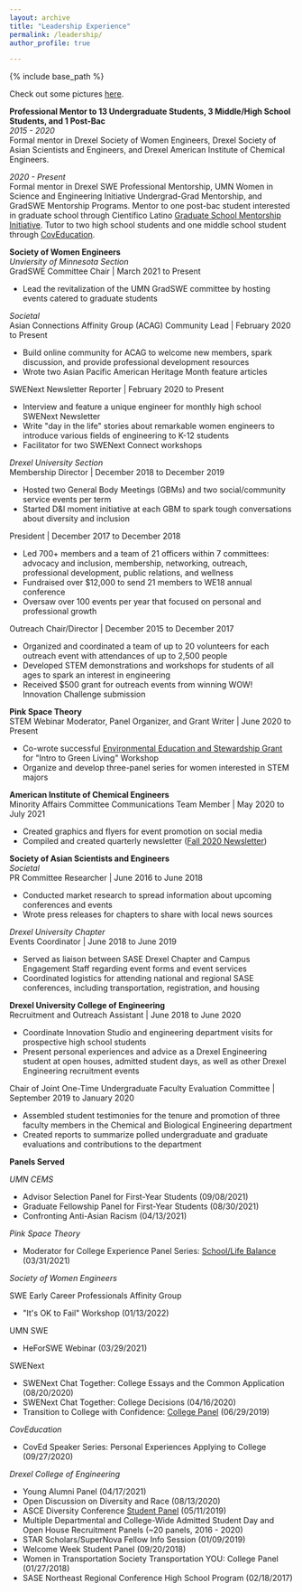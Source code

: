 ```yaml
---
layout: archive
title: "Leadership Experience"
permalink: /leadership/
author_profile: true

---
```


{% include base_path %}

Check out some pictures [here](https://www.canva.com/design/DAEBhPUYyUw/KlpMFDfjNx-enIyxhwRbvQ/view?website#2). <br/>

**Professional Mentor to 13 Undergraduate Students, 3 Middle/High School Students, and 1 Post-Bac** <br/>
*2015 - 2020* <br/>
Formal mentor in Drexel Society of Women Engineers, Drexel Society of Asian Scientists and Engineers, and Drexel American Institute of Chemical Engineers. <br/> 

*2020 - Present* <br/>
Formal mentor in Drexel SWE Professional Mentorship, UMN Women in Science and Engineering Initiative Undergrad-Grad Mentorship, and GradSWE Mentorship Programs. Mentor to one post-bac student interested in graduate school through Científico Latino [Graduate School Mentorship Initiative](https://www.cientificolatino.com/gsmi). Tutor to two high school students and one middle school student through [CovEducation](https://www.coved.org/).  


**Society of Women Engineers** <br/>
*Unviersity of Minnesota Section*<br/>
GradSWE Committee Chair | March 2021 to Present
 * Lead the revitalization of the UMN GradSWE committee by hosting events catered to graduate students

*Societal*<br/>
Asian Connections Affinity Group (ACAG) Community Lead | February 2020 to Present
 * Build online community for ACAG to welcome new members, spark discussion, and provide professional development resources
 * Wrote two Asian Pacific American Heritage Month feature articles

SWENext Newsletter Reporter | February 2020 to Present
 * Interview and feature a unique engineer for monthly high school SWENext Newsletter
 * Write "day in the life" stories about remarkable women engineers to introduce various fields of engineering to K-12 students
 * Facilitator for two SWENext Connect workshops
 
*Drexel University Section*<br/>
Membership Director | December 2018 to December 2019
 * Hosted two General Body Meetings (GBMs) and two social/community service events per term 
 * Started D&I moment initiative at each GBM to spark tough conversations about diversity and inclusion

President | December 2017 to December 2018
 * Led 700+ members and a team of 21 officers within 7 committees: advocacy and inclusion, membership, networking, outreach, professional development, public relations, and wellness
 * Fundraised over $12,000 to send 21 members to WE18 annual conference
 * Oversaw over 100 events per year that focused on personal and professional growth
 
Outreach Chair/Director | December 2015 to December 2017
 * Organized and coordinated a team of up to 20 volunteers for each outreach event with attendances of up to 2,500 people
 * Developed STEM demonstrations and workshops for students of all ages to spark an interest in engineering
 * Received $500 grant for outreach events from winning WOW! Innovation Challenge submission

**Pink Space Theory**<br/>
STEM Webinar Moderator, Panel Organizer, and Grant Writer | June 2020 to Present
 * Co-wrote successful [Environmental Education and Stewardship Grant](https://cdn-dominionenergy-prd-001.azureedge.net/-/media/pdfs/global/company/environmental-grants-recipients.pdf?la=en&rev=03f7e7ef8a6341168aedd4e03b45608a&hash=6956FE4B31FF625C187566CF520FBA7C) for "Intro to Green Living" Workshop
 * Organize and develop three-panel series for women interested in STEM majors 
  
**American Institute of Chemical Engineers**<br/>
Minority Affairs Committee Communications Team Member | May 2020 to July 2021
 * Created graphics and flyers for event promotion on social media
 * Compiled and created quarterly newsletter ([Fall 2020 Newsletter](https://www.aiche.org/sites/default/files/community/163461/aiche-community-site-newsletter/1434866/fall2020macnewsletter.pdf))

**Society of Asian Scientists and Engineers**<br/>
*Societal*<br/>
PR Committee Researcher | June 2016 to June 2018
 * Conducted market research to spread information about upcoming conferences and events
 * Wrote press releases for chapters to share with local news sources
 
*Drexel University Chapter*<br/>
Events Coordinator | June 2018 to June 2019
 * Served as liaison between SASE Drexel Chapter and Campus Engagement Staff regarding event forms and event services
 * Coordinated logistics for attending national and regional SASE conferences, including transportation, registration, and housing
 
**Drexel University College of Engineering**<br/>
Recruitment and Outreach Assistant | June 2018 to June 2020
 * Coordinate Innovation Studio and engineering department visits for prospective high school students
 * Present personal experiences and advice as a Drexel Engineering student at open houses, admitted student days, as well as other Drexel Engineering recruitment events 
 
Chair of Joint One-Time Undergraduate Faculty Evaluation Committee | September 2019 to January 2020
 * Assembled student testimonies for the tenure and promotion of three faculty members in the Chemical and Biological Engineering department
 * Created reports to summarize polled undergraduate and graduate evaluations and contributions to the department


**Panels Served** <br/>

*UMN CEMS* <br/>
 * Advisor Selection Panel for First-Year Students (09/08/2021)
 * Graduate Fellowship Panel for First-Year Students (08/30/2021)
 * Confronting Anti-Asian Racism (04/13/2021)

*Pink Space Theory* <br/>
 * Moderator for College Experience Panel Series: [School/Life Balance](https://www.youtube.com/watch?v=y3CuuwGr5tg) (03/31/2021) 
 
*Society of Women Engineers* <br/>

SWE Early Career Professionals Affinity Group <br/>
 * "It's OK to Fail" Workshop (01/13/2022)

UMN SWE <br/>
 * HeForSWE Webinar (03/29/2021)
 
SWENext <br/>
 * SWENext Chat Together: College Essays and the Common Application (08/20/2020)
 * SWENext Chat Together: College Decisions (04/16/2020)
 * Transition to College with Confidence: [College Panel](https://alltogether.swe.org/2020/01/philadelphia-outreach-event-wins-swe-award/) (06/29/2019)

*CovEducation* <br/>
 * CovEd Speaker Series: Personal Experiences Applying to College (09/27/2020)
 
*Drexel College of Engineering* <br/>
 * Young Alumni Panel (04/17/2021)
 * Open Discussion on Diversity and Race (08/13/2020)
 * ASCE Diversity Conference [Student Panel](https://drexel.edu/engineering/news-events/news/archive/2019/May/asce-hosts-conference-on-diversity-and-inclusion/) (05/11/2019)
 * Multiple Departmental and College-Wide Admitted Student Day and Open House Recruitment Panels (~20 panels, 2016 - 2020)
 * STAR Scholars/SuperNova Fellow Info Session (01/09/2019)
 * Welcome Week Student Panel (09/20/2018)
 * Women in Transportation Society Transportation YOU: College Panel (01/27/2018)
 * SASE Northeast Regional Conference High School Program (02/18/2017)
 

